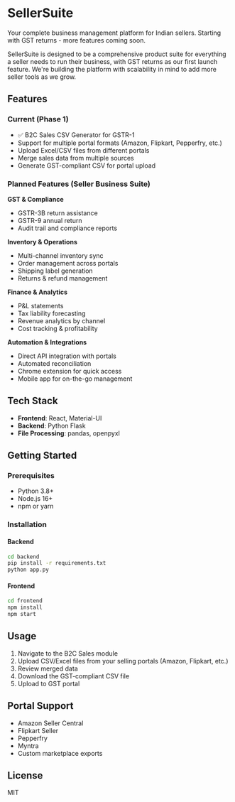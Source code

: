 # SellerSuite

Your complete business management platform for Indian sellers. Starting with GST returns - more features coming soon.

SellerSuite is designed to be a comprehensive product suite for everything a seller needs to run their business, with GST returns as our first launch feature. We're building the platform with scalability in mind to add more seller tools as we grow.

## Features

### Current (Phase 1)
- ✅ B2C Sales CSV Generator for GSTR-1
- Support for multiple portal formats (Amazon, Flipkart, Pepperfry, etc.)
- Upload Excel/CSV files from different portals
- Merge sales data from multiple sources
- Generate GST-compliant CSV for portal upload

### Planned Features (Seller Business Suite)

**GST & Compliance**
- GSTR-3B return assistance
- GSTR-9 annual return
- Audit trail and compliance reports

**Inventory & Operations**
- Multi-channel inventory sync
- Order management across portals
- Shipping label generation
- Returns & refund management

**Finance & Analytics**
- P&L statements
- Tax liability forecasting
- Revenue analytics by channel
- Cost tracking & profitability

**Automation & Integrations**
- Direct API integration with portals
- Automated reconciliation
- Chrome extension for quick access
- Mobile app for on-the-go management

## Tech Stack

- **Frontend**: React, Material-UI
- **Backend**: Python Flask
- **File Processing**: pandas, openpyxl

## Getting Started

### Prerequisites
- Python 3.8+
- Node.js 16+
- npm or yarn

### Installation

#### Backend
```bash
cd backend
pip install -r requirements.txt
python app.py
```

#### Frontend
```bash
cd frontend
npm install
npm start
```

## Usage

1. Navigate to the B2C Sales module
2. Upload CSV/Excel files from your selling portals (Amazon, Flipkart, etc.)
3. Review merged data
4. Download the GST-compliant CSV file
5. Upload to GST portal

## Portal Support

- Amazon Seller Central
- Flipkart Seller
- Pepperfry
- Myntra
- Custom marketplace exports

## License

MIT
